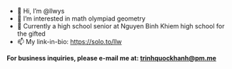 - 👋 Hi, I’m @llwys
- 👀 I’m interested in math olympiad geometry
- 🌱 Currently a high school senior at Nguyen Binh Khiem high school for the gifted
- 📫 My link-in-bio: https://solo.to/llw

**For business inquiries, please e-mail me at: trinhquockhanh@pm.me**
